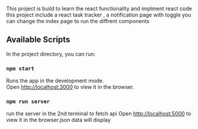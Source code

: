 
This project is build to learn the react functionality and implment react code
this project include a react task tracker , a notification page with toggle 
you can change the index page to run the diffrent components

## Available Scripts

In the project directory, you can run:

### `npm start`

Runs the app in the development mode.\
Open [http://localhost:3000](http://localhost:3000) to view it in the browser.


### `npm run server`
run the server in the 2nd terminal to fetch api 
Open [http://localhost:5000](http://localhost:5000) to view it in the browser.json data will display
